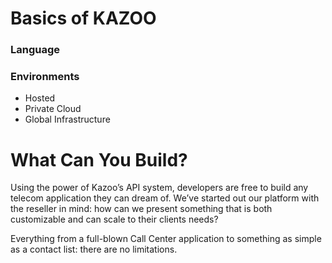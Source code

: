 # Basics of KAZOO

### Language

### Environments
* Hosted
* Private Cloud
* Global Infrastructure

# What Can You Build?
Using the power of Kazoo’s API system, developers are free to build any telecom application they can dream of. We’ve started out our platform with the reseller in mind: how can we present something that is both customizable and can scale to their clients needs? 

Everything from a full-blown Call Center application to something as simple as a contact list: there are no limitations.
